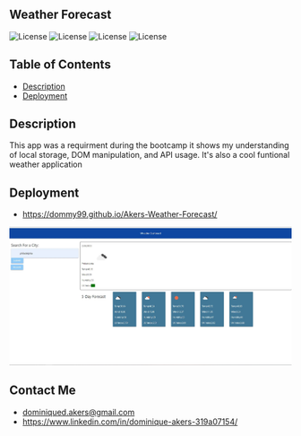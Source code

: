 ## Weather Forecast

![License](https://img.shields.io/badge/HTML5-E34F26?style=for-the-badge&logo=html5&logoColor=white)
![License](https://img.shields.io/badge/JavaScript-323330?style=for-the-badge&logo=javascript&logoColor=F7DF1E)
![License](https://img.shields.io/badge/CSS3-1572B6?style=for-the-badge&logo=css3&logoColor=white)
![License](https://img.shields.io/badge/Material%20UI-007FFF?style=for-the-badge&logo=mui&logoColor=white)

## Table of Contents

- [Description](#Description)
- [Deployment](#Deployment)

## Description

This app was a requirment during the bootcamp it shows my understanding of local storage, DOM manipulation, and API usage. It's also a cool funtional weather application

## Deployment

- https://dommy99.github.io/Akers-Weather-Forecast/

![](assets\images\weather-api.JPG)

## Contact Me

- dominiqued.akers@gmail.com
- https://www.linkedin.com/in/dominique-akers-319a07154/
